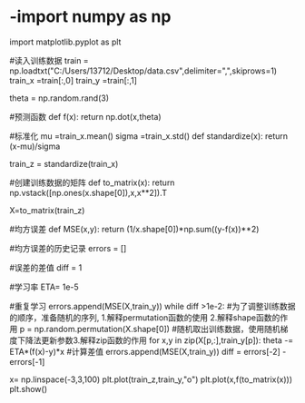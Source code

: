 # -import numpy as np
import matplotlib.pyplot as plt

#读入训练数据
train = np.loadtxt("C:/Users/13712/Desktop/data.csv",delimiter=",",skiprows=1)
train_x =train[:,0]
train_y =train[:,1]

theta = np.random.rand(3)

#预测函数
def f(x):
    return np.dot(x,theta)

#标准化
mu =train_x.mean()
sigma  =train_x.std()
def standardize(x):
    return (x-mu)/sigma


train_z = standardize(train_x)

#创建训练数据的矩阵
def to_matrix(x):
    return np.vstack([np.ones(x.shape[0]),x,x**2]).T


X=to_matrix(train_z)

#均方误差
def MSE(x,y):
    return (1/x.shape[0])*np.sum((y-f(x))**2)

#均方误差的历史记录
errors = []

#误差的差值
diff = 1

#学习率
ETA= 1e-5

#重复学习
errors.append(MSE(X,train_y))
while diff >1e-2:
    #为了调整训练数据的顺序，准备随机的序列, 1.解释permutation函数的使用 2.解释shape函数的作用
    p = np.random.permutation(X.shape[0])
    #随机取出训练数据，使用随机梯度下降法更新参数3.解释zip函数的作用
    for x,y in zip(X[p,:],train_y[p]):
        theta -= ETA*(f(x)-y)*x
    #计算差值
    errors.append(MSE(X,train_y))
    diff = errors[-2] - errors[-1]

x= np.linspace(-3,3,100)
plt.plot(train_z,train_y,"o")
plt.plot(x,f(to_matrix(x)))
plt.show()
